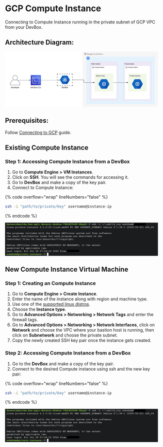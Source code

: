 # GCP Compute Instance
Connecting to Compute Instance running in the private subnet of GCP VPC from your DevBox.

## Architecture Diagram:

![image](../../../.gitbook/assets/gcp-compute-instance-architecture.png)

## Prerequisites:

Follow [Connecting to GCP](../../existing-network/connecting-to-gcp.md) guide.

## Existing Compute Instance

### Step 1: Accessing Compute Instance from a DevBox

1. Go to **Compute Engine > VM Instances**.
2. Click on **SSH**. You will see the commands for accessing it.
3. Go to **DevBox** and make a copy of the key pair.
4. Connect to Compute Instance:

{% code overflow="wrap" lineNumbers="false" %}
```bash
ssh -i "path/to/private/key" username@instance-ip
```
{% endcode %}

![image](../../../.gitbook/assets/compute-instance-access.png)


## New Compute Instance Virtual Machine

### Step 1: Creating an Compute Instance

1. Go to **Compute Engine > Create Instance**.
2. Enter the name of the instance along with region and machine type.
3. Use one of the [supported linux distros](https://console.cloud.google.com/compute/images).
4. Choose the **Instance type**.
5. Go to **Advanced Options > Networking > Network Tags** and enter the firewall tags.
6. Go to **Advanced Options > Networking > Network Interfaces**, click on **Network** and choose the VPC where your bastion host is running, then click on **Subnetwork** and choose the private subnet.
7. Copy the newly created SSH key pair once the instance gets created.

### Step 2: Accessing Compute Instance from a DevBox
1. Go to the **DevBox** and make a copy of the key pair.
2. Connect to the desired Compute instance using ssh and the new key pair:

{% code overflow="wrap" lineNumbers="false" %}
```bash
ssh -i "path/to/private/key" username@instance-ip
```
{% endcode %}

![image](../../../.gitbook/assets/compute-instance-access.png)

